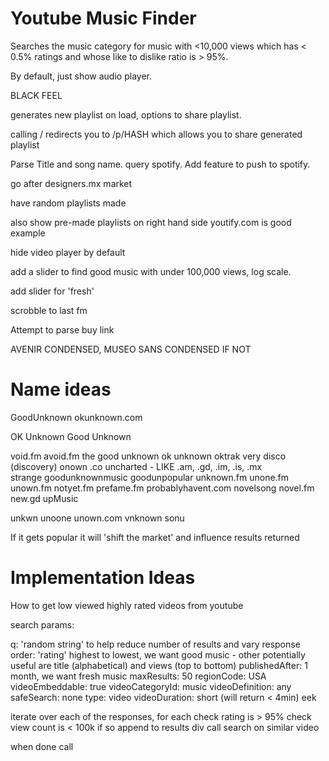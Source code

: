 # Youtube Music Finder

Searches the music category for music with <10,000 views which has < 0.5% ratings and whose like to dislike ratio is > 95%.

By default, just show audio player.

BLACK FEEL

generates new playlist on load, options to share playlist.

calling / redirects you to 
/p/HASH which allows you to share generated playlist

Parse Title and song name. query spotify. Add feature to push to spotify.

go after designers.mx market

have random playlists made

also show pre-made playlists on right hand side
youtify.com is good example

hide video player by default

add a slider to find good music with under 100,000 views, log scale.

add slider for 'fresh'

scrobble to last fm

Attempt to parse buy link

AVENIR CONDENSED, MUSEO SANS CONDENSED IF NOT

# Name ideas

GoodUnknown
okunknown.com

OK Unknown
Good Unknown

void.fm
avoid.fm
the good unknown
ok unknown 
oktrak
very disco (discovery)
onown .co
uncharted - LIKE .am, .gd, .im, .is, .mx	
strange
goodunknownmusic
goodunpopular
unknown.fm
unone.fm
unown.fm
notyet.fm
prefame.fm
probablyhavent.com
novelsong
novel.fm
new.gd
upMusic

unkwn
unoone
unown.com
vnknown
sonu

If it gets popular it will 'shift the market' and influence results returned

# Implementation Ideas

How to get low viewed highly rated videos from youtube

search params:

q: 'random string' to help reduce number of results and vary response
order: 'rating' highest to lowest, we want good music
	- other potentially useful are title (alphabetical) and views (top to bottom)
publishedAfter: 1 month, we want fresh music
maxResults: 50
regionCode: USA
videoEmbeddable: true
videoCategoryId: music
videoDefinition: any
safeSearch: none
type: video
videoDuration: short (will return < 4min) eek

iterate over each of the responses, 
		for each check rating is > 95%
		check view count is < 100k
		if so
			append to results div
			call search on similar video

when done call 